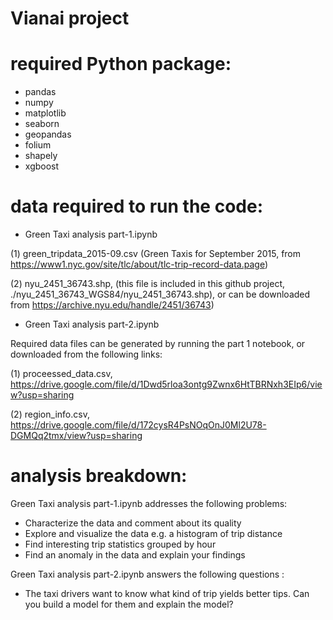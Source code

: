 # Vianai project 
# required Python package: 
- pandas
- numpy
- matplotlib
- seaborn
- geopandas
- folium
- shapely
- xgboost

# data required to run the code:
- Green Taxi analysis part-1.ipynb 

(1) green_tripdata_2015-09.csv (Green Taxis for September 2015, from https://www1.nyc.gov/site/tlc/about/tlc-trip-record-data.page)

(2) nyu_2451_36743.shp, (this file is included in this github project, ./nyu_2451_36743_WGS84/nyu_2451_36743.shp), or can be downloaded from https://archive.nyu.edu/handle/2451/36743)

- Green Taxi analysis part-2.ipynb

Required data files can be generated by running the part 1 notebook, or downloaded from the following links:

(1) proceessed_data.csv, https://drive.google.com/file/d/1Dwd5rloa3ontg9Zwnx6HtTBRNxh3EIp6/view?usp=sharing 

(2) region_info.csv, https://drive.google.com/file/d/172cysR4PsNOqOnJ0Ml2U78-DGMQq2tmx/view?usp=sharing 



# analysis breakdown:
Green Taxi analysis part-1.ipynb addresses the following problems:
- Characterize the data and comment about its quality
- Explore and visualize the data e.g. a histogram of trip distance
- Find interesting trip statistics grouped by hour
- Find an anomaly in the data and explain your findings

Green Taxi analysis part-2.ipynb answers the following questions :
- The taxi drivers want to know what kind of trip yields better tips. Can you build a model for them and explain the model?
